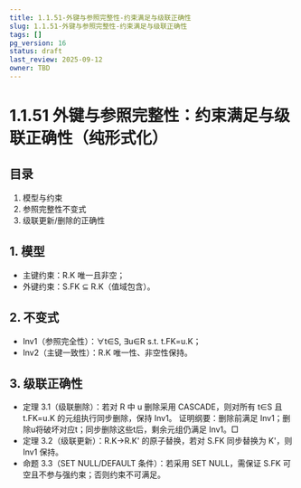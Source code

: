 ```yaml
---
title: 1.1.51-外键与参照完整性-约束满足与级联正确性
slug: 1.1.51-外键与参照完整性-约束满足与级联正确性
tags: []
pg_version: 16
status: draft
last_review: 2025-09-12
owner: TBD
---
```


# 1.1.51 外键与参照完整性：约束满足与级联正确性（纯形式化）

## 目录

1. 模型与约束
2. 参照完整性不变式
3. 级联更新/删除的正确性

## 1. 模型

- 主键约束：R.K 唯一且非空；
- 外键约束：S.FK ⊆ R.K（值域包含）。

## 2. 不变式

- Inv1（参照完全性）：∀t∈S, ∃u∈R s.t. t.FK=u.K；
- Inv2（主键一致性）：R.K 唯一性、非空性保持。

## 3. 级联正确性

- 定理 3.1（级联删除）：若对 R 中 u 删除采用 CASCADE，则对所有 t∈S 且 t.FK=u.K 的元组执行同步删除，保持 Inv1。
  证明纲要：删除前满足 Inv1；删除u将破坏对应t；同步删除这些t后，剩余元组仍满足 Inv1。□
- 定理 3.2（级联更新）：R.K→R.K' 的原子替换，若对 S.FK 同步替换为 K'，则 Inv1 保持。
- 命题 3.3（SET NULL/DEFAULT 条件）：若采用 SET NULL，需保证 S.FK 可空且不参与强约束；否则约束不可满足。
